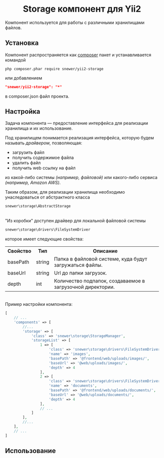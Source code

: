 <p align="center">
    <h1 align="center">Storage компонент для Yii2</h1>
</p>

Компонент используется для работы с различными хранилищами файлов.

Установка
---------
Компонент распространяется как [composer](http://getcomposer.org/download/) пакет
и устанавливается командой
```
php composer.phar require snewer/yii2-storage
```
или добавлением
```json
"snewer/yii2-storage": "*"
```
в composer.json файл проекта.

Настройка
---------
Задача компонента — предоставление интерфейса для реализации хранилища и их использование.

Под хранилищем понимается реализация интерфейса,
которую будем называть _драйвером_, позволяющая:

- загрузить файл
- получить содержимое файла
- удалить файл
- получить web ссылку на файл

из какой-либо системы _(например, файловой)_
или какого-либо сервиса _(например, Amazon AWS)_.

Таким образом, для реализации хранилища необходимо
унаследоваться от абстрактного класса
```php
snewer\storage\AbstractStorage
```

\
"Из коробки" доступен драйвер для локальной файловой системы
```php
snewer\storage\drivers\FileSystemDriver
```
которое имеет следующие свойства:
<table>
        <tr>
            <th>Свойство</th>
            <th>Тип</th>
            <th>Описание</th>
        </tr>
        <tr>
            <td>basePath</td>
            <td>string</td>
            <td>Папка в файловой системе, куда будут загружаться файлы.</td>
        </tr>
        <tr>
             <td>baseUrl</td>
             <td>string</td>
             <td>Url до папки загрузок.</td>
        </tr>
        <tr>
             <td>depth</td>
             <td>int</td>
             <td>Количество подпапок, создаваемое в загрузочной директории.</td>
        </tr>
</table>

\
Пример настройки компонента:
```php
[
    // ...
    'components' => [
        //...
        'storage' => [
            'class' => 'snewer\storage\StorageManager',
            'storageList' => [
                1 => [
                    'class' => 'snewer\storage\drivers\FileSystemDriver',
                    'name' => 'images',
                    'basePath' => '@frontend/web/uploads/images/',
                    'baseUrl' => '@web/uploads/images/',
                    'depth' => 4
                ],
                2 => [
                    'class' => 'snewer\storage\drivers\FileSystemDriver',
                    'name' => 'documents',
                    'basePath' => '@frontend/web/uploads/documents/',
                    'baseUrl' => '@web/uploads/documents/',
                    'depth' => 4
                ],
                // ...
            ]
        ],
        //...
    ],
    // ...
]
```

Использование
-------------